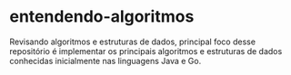 # entendendo-algoritmos
Revisando algoritmos e estruturas de dados, principal foco desse repositório é implementar os principais algoritmos e estruturas de dados conhecidas inicialmente nas linguagens Java e Go.
